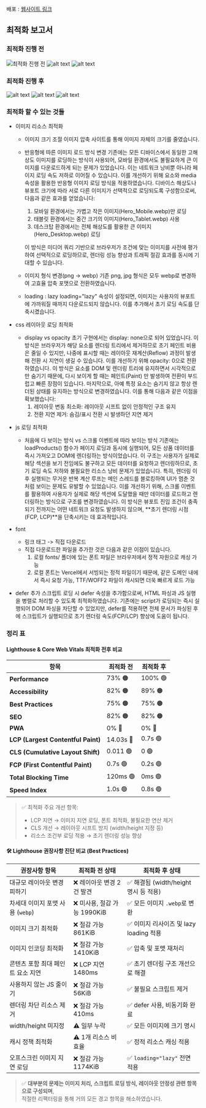 배포 : [웹사이트 링크](https://front-5th-chapter4-2-basic-hsw824.vercel.app/)

## 최적화 보고서

### 최적화 진행 전

![최적화 진행 전](image.png)
![alt text](image-1.png)
![alt text](image-2.png)

### 최적화 진행 후

![alt text](image-3.png)
![alt text](image-4.png)
![alt text](image-5.png)

### 최적화 할 수 있는 것들

- 이미지 리소스 최적화

  - 이미지 크기 조절
    이미지 압축 사이트를 통해 이미지 자체의 크기를 줄였습니다.

  - 반응형에 따른 이미지 로드 방식 변경
    기존에는 모든 디바이스에서 동일한 고해상도 이미지를 로딩하는 방식이 사용되어, 모바일 환경에서도 불필요하게 큰 이미지를 다운로드하게 되는 문제가 있었습니다. 이는 네트워크 낭비뿐 아니라 페이지 로딩 속도 저하로 이어질 수 있습니다. 이를 개선하기 위해 <picture> 요소와 media 속성을 활용한 반응형 이미지 로딩 방식을 적용하였습니다. 디바이스 해상도나 뷰포트 크기에 따라 서로 다른 이미지가 선택적으로 로딩되도록 구성함으로써, 다음과 같은 효과를 얻었습니다:

    1. 모바일 환경에서는 가볍고 작은 이미지(Hero_Mobile.webp)만 로딩
    2. 태블릿 환경에서는 중간 크기의 이미지(Hero_Tablet.webp) 사용
    3. 데스크탑 환경에서는 전체 해상도를 활용한 큰 이미지(Hero_Desktop.webp) 로딩

    이 방식은 미디어 쿼리 기반으로 브라우저가 조건에 맞는 이미지를 사전에 평가하여 선택적으로 로딩하므로, 렌더링 성능 향상과 트래픽 절감 효과를 동시에 기대할 수 있습니다.

  - 이미지 형식 변경(png -> webp)
    기존 png, jpg 형식은 모두 webp로 변경하여 고효율 압축 포맷으로 전환하였습니다.
  - loading : lazy
    loading="lazy" 속성이 설정되면, 이미지는 사용자의 뷰포트에 가까워질 때까지 다운로드되지 않습니다. 이를 추가해서 초기 로딩 속도를 단축시켰습니다.

- css 레이아웃 로딩 최적화

  - display vs opacity
    초기 구현에서는 display: none으로 되어 있었습니다. 이 방식은 브라우저가 해당 요소를 렌더링 트리에서 제거하므로 초기 페인트 비용은 줄일 수 있지만, 나중에 표시할 때는 레이아웃 재계산(Reflow) 과정이 발생해 전환 시 지연이 생길 수 있습니다.
    이를 개선하기 위해 opacity: 0으로 전환하였습니다. 이 방식은 요소를 DOM 및 렌더링 트리에 유지하면서 시각적으로만 숨기기 때문에, 다시 보이게 할 때는 페인트(Paint) 만 발생하여 전환이 부드럽고 빠른 장점이 있습니다.
    마지막으로, 아예 특정 요소는 숨기지 않고 항상 렌더된 상태를 유지하는 방식으로 변경하였습니다. 이를 통해 다음과 같은 이점을 확보했습니다:
    1. 레이아웃 변동 최소화: 레이아웃 시프트 없이 안정적인 구조 유지
    2. 전환 지연 제거: 숨김/표시 전환 시 발생하던 지연 제거

- js 로딩 최적화

  - 처음에 다 보이는 방식 vs 스크롤 이벤트에 따라 보이는 방식
    기존에는 loadProducts() 함수가 페이지 로딩과 동시에 실행되어, 모든 상품 데이터를 즉시 가져오고 DOM에 렌더링하는 방식이었습니다. 이 구조는 사용자가 실제로 해당 섹션을 보기 전임에도 불구하고 모든 데이터를 요청하고 렌더링하므로, 초기 로딩 속도 저하와 불필요한 리소스 낭비 문제가 있었습니다. 특히, 렌더링 이후 실행되는 무거운 반복 계산 루프는 메인 스레드를 블로킹하여 UI가 멈춘 것처럼 보이는 문제도 유발할 수 있었습니다.
    이를 개선하기 위해, 스크롤 이벤트를 활용하여 사용자가 실제로 해당 섹션에 도달했을 때만 데이터를 로드하고 렌더링하는 방식으로 구조를 변경하였습니다. 이 방식은 뷰포트 진입 조건이 충족되기 전까지는 어떤 네트워크 요청도 발생하지 않으며, **초기 렌더링 시점(FCP, LCP)**을 단축시키는 데 효과적입니다.

- font

  - 링크 태그 -> 직접 다운로드
  - 직접 다운로드한 파일을 추가한 것은 다음과 같은 이점이 있습니다.
    1. 로컬 fonts/ 폴더에 있는 폰트 파일은 브라우저에서 정적 자원으로 캐싱 가능
    2. 로컬 폰트는 Vercel에서 서빙되는 정적 파일이기 때문에, 같은 도메인 내에서 즉시 요청 가능, TTF/WOFF2 파일이 캐시되면 더욱 빠르게 로드 가능

- defer 추가
  스크립트 로딩 시 defer 속성을 추가함으로써, HTML 파싱과 JS 실행을 병렬로 처리할 수 있도록 최적화하였습니다. 기존에는 script가 로딩되는 즉시 실행되어 DOM 파싱을 차단할 수 있었지만, defer를 적용하면 전체 문서가 파싱된 후에 스크립트가 실행되므로 초기 렌더링 속도(FCP/LCP) 향상에 도움이 됩니다.

### 정리 표

#### Lighthouse & Core Web Vitals 최적화 전후 비교

| 항목                               | 최적화 전 | 최적화 후 |
| ---------------------------------- | --------- | --------- |
| **Performance**                    | 73% 🟠    | 100% 🟢   |
| **Accessibility**                  | 82% 🟠    | 89% 🟠    |
| **Best Practices**                 | 75% 🟠    | 75% 🟠    |
| **SEO**                            | 82% 🟠    | 82% 🟠    |
| **PWA**                            | 0% 🔴     | 0% 🔴     |
| **LCP (Largest Contentful Paint)** | 14.03s 🔴 | 0.7s 🟢   |
| **CLS (Cumulative Layout Shift)**  | 0.011 🟢  | 0 🟢      |
| **FCP (First Contentful Paint)**   | 0.7s 🟢   | 0.2s 🟢   |
| **Total Blocking Time**            | 120ms 🟢  | 0ms 🟢    |
| **Speed Index**                    | 1.0s 🟢   | 0.8s 🟢   |

> ✅ 최적화 주요 개선 항목:
>
> - LCP 지연 → 이미지 지연 로딩, 폰트 최적화, 불필요한 연산 제거
> - CLS 개선 → 레이아웃 시프트 방지 (width/height 지정 등)
> - 리소스 조건부 로딩 적용 → 초기 렌더링 성능 향상

#### 🛠️ Lighthouse 권장사항 진단 비교 (Best Practices)

| 권장사항 항목                     | 최적화 전 상태               | 최적화 후 상태                          |
| --------------------------------- | ---------------------------- | --------------------------------------- |
| 대규모 레이아웃 변경 피하기       | ❌ 레이아웃 변경 2건 발견    | ✅ 해결됨 (width/height 명시 등 적용)   |
| 차세대 이미지 포맷 사용 (`webp`)  | ❌ 미사용, 절감 가능 1990KiB | ✅ 모든 이미지 `.webp`로 변환           |
| 이미지 크기 최적화                | ❌ 절감 가능 861KiB          | ✅ 이미지 리사이즈 및 lazy loading 적용 |
| 이미지 인코딩 최적화              | ❌ 절감 가능 1410KiB         | ✅ 압축 및 포맷 재처리                  |
| 콘텐츠 포함 최대 페인트 요소 지연 | ❌ LCP 지연 1480ms           | ✅ 초기 렌더링 구조 개선으로 해결       |
| 사용하지 않는 JS 줄이기           | ❌ 절감 가능 56KiB           | ✅ 불필요 스크립트 제거                 |
| 렌더링 차단 리소스 제거           | ❌ 절감 가능 410ms           | ✅ defer 사용, 비동기화 완료            |
| width/height 미지정               | ⚠️ 일부 누락                 | ✅ 모든 이미지에 크기 명시              |
| 캐시 정책 최적화                  | ⚠️ 1개 리소스 비효율         | ✅ 정적 리소스 캐싱 적용                |
| 오프스크린 이미지 지연 로딩       | ❌ 절감 가능 1174KiB         | ✅ `loading="lazy"` 전면 적용           |

> ✅ **대부분의 문제는 이미지 처리, 스크립트 로딩 방식, 레이아웃 안정성 관련 항목으로 구성되며**,  
> 적절한 리팩터링을 통해 거의 모든 경고 항목을 해소하였습니다.
